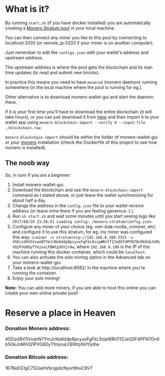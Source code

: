 # What is it?

By running `start.sh` (if you have docker installed) you are automatically creating a [Monero Stratum pool](https://github.com/sammy007/monero-stratum.git) in your local machine.

You can then connect any miner you like to this pool by connecting to localhost:3333 (or remote_ip:3333 if your miner is on another computer).

Just remember to edit the `configs.json` with your wallet's address and upstream address.

The upstream address is where the pool gets the blockchain and its real-time updates (to read and submit new blocks).

In practice this means you need to have `monerod` (monero daemon) running somewhere (in the local machine where the pool is running for eg.).

Other alternative is to download monero-wallet-gui and start the daemon there.

If it is your first time you'll have to download the entire blockchain (it will take hours), or you can just download it from [here](https://downloads.getmonero.org/blockchain.raw) and then import it to your wallet app using `monero-blockchain-import --verify 0 --input-file ./blockchain.raw`.

`monero-blockchain-import` should be within the folder of monero-wallet-gui or your [monero](https://github.com/monero-project/monero.git) installation (check the Dockerfile of this project to see how monero is installed).

## The noob way

So, in sum if you are a beginner:

1. Install monero-wallet-gui.
2. Download the blockchain and use the `monero-blockchain-import` command as I stated above, or just leave the wallet synchronizing for about half a day.
3. Change the address in the `config.json` file to your wallet receive address (or leave mine there if you are feeling generous :) ).
4. Run `sh start.sh` and wait some minutes until you start seeing logs like `2017/08/29 23:56:51 Loading config: /monero-stratum/config.json`.
5. Configure any miner of your choice (eg. xmr-stak-nvidia, ccminer, etc) and configure it to use this stratum, for eg. my miner was configured this way: `ccminer -o stratum+tcp://192.168.0.108:3333 -u 45Dizd9V5VvanN7YmJcNo6ddp8pcyuxFgFkL9zipWRnTfZJeQ5F4PFN7Dn9b5GkJnMiVQ1PVG8DyTfmjouLFBWtp5HYjs9w`, where `192.168.0.108` is the IP of the machine running this docker container, which could be `localhost`.
6. You can also activate the solo mining option in the Advanced tab on your monero-wallet-gui.
7. Take a look at http://localhost:8082/ in the machine where you're running the container.
8. Enjoy your solo mining!

**Note:** You can add more miners, if you are able to host this online you can create your own online private pool!

# Reserve a place in Heaven

### Donation Monero address:
45Dizd9V5VvanN7YmJcNo6ddp8pcyuxFgFkL9zipWRnTfZJeQ5F4PFN7Dn9b5GkJnMiVQ1PVG8DyTfmjouLFBWtp5HYjs9w

### Donation Bitcoin address:
1K76eEG1gC7S2aehVbrqpdcNysrNhuC9V7
